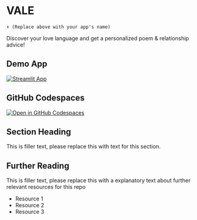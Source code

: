 # VALE
```
⬆️ (Replace above with your app's name)
```

Discover your love language and get a personalized poem & relationship advice!

## Demo App

[![Streamlit App](https://static.streamlit.io/badges/streamlit_badge_black_white.svg)](https://vale.streamlit.app/)

## GitHub Codespaces

[![Open in GitHub Codespaces](https://github.com/codespaces/badge.svg)](https://codespaces.new/streamlit/app-starter-kit?quickstart=1)

## Section Heading

This is filler text, please replace this with text for this section.

## Further Reading

This is filler text, please replace this with a explanatory text about further relevant resources for this repo
- Resource 1
- Resource 2
- Resource 3
